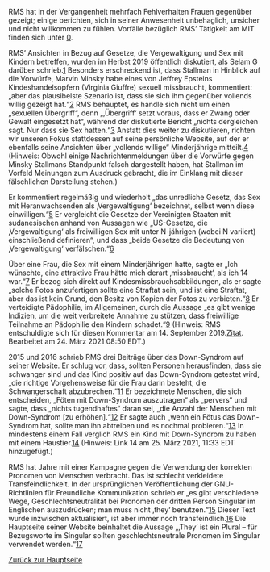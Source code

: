 RMS hat in der Vergangenheit mehrfach Fehlverhalten Frauen gegenüber gezeigt; einige berichten, sich in seiner Anwesenheit unbehaglich, unsicher und nicht willkommen zu fühlen. Vorfälle bezüglich RMS’ Tätigkeit am MIT finden sich unter [0].

[0]: https://selamjie.medium.com/remove-richard-stallman-appendix-a-a7e41e784f88

RMS’ Ansichten in Bezug auf Gesetze, die Vergewaltigung und Sex mit Kindern betreffen, wurden im Herbst 2019 öffentlich diskutiert, als Selam G darüber schrieb.[1] Besonders erschreckend ist, dass Stallman in Hinblick auf die Vorwürfe, Marvin Minsky habe eines von Jeffrey Epsteins Kindeshandelsopfern (Virginia Giuffre) sexuell missbraucht, kommentiert: „aber das plausibelste Szenario ist, dass sie sich ihm gegenüber vollends willig gezeigt hat.“[2] RMS behauptet, es handle sich nicht um einen „sexuellen Übergriff“, denn „‚Übergriff‘ setzt voraus, dass er Zwang oder Gewalt eingesetzt hat“, während der diskutierte Bericht „nichts dergleichen sagt. Nur dass sie Sex hatten.“[3] Anstatt dies weiter zu diskutieren, richten wir unseren Fokus stattdessen auf seine persönliche Website, auf der er ebenfalls seine Ansichten über „vollends willige“ Minderjährige mitteilt.[4] (Hinweis: Obwohl einige Nachrichtenmeldungen über die Vorwürfe gegen Minsky Stallmans Standpunkt falsch dargestellt haben, hat Stallman im Vorfeld Meinungen zum Ausdruck gebracht, die im Einklang mit dieser fälschlichen Darstellung stehen.)

[1]: https://web.archive.org/web/20210325013429/https://selamjie.medium.com/remove-richard-stallman-fec6ec210794
[2]: https://web.archive.org/web/20210325013629/https://www.vice.com/en/article/9ke3ke/famed-computer-scientist-richard-stallman-described-epstein-victims-as-entirely-willing
[3]: https://web.archive.org/web/20210325013629/https://www.vice.com/en/article/9ke3ke/famed-computer-scientist-richard-stallman-described-epstein-victims-as-entirely-willing
[4]: https://web.archive.org/web/20210325013706/https://stallman.org/archives/2018-jul-oct.html#23_September_2018_(Cody_Wilson)

Er kommentiert regelmäßig und wiederholt „das unredliche Gesetz, das Sex mit Heranwachsenden als ‚Vergewaltigung‘ bezeichnet, selbst wenn diese einwilligen.“[5] Er vergleicht die Gesetze der Vereinigten Staaten mit sudanesischen anhand von Aussagen wie „US-Gesetze, die ‚Vergewaltigung‘ als freiwilligen Sex mit unter N-jährigen (wobei N variiert) einschließend definieren“, und dass „beide Gesetze die Bedeutung von ‚Vergewaltigung‘ verfälschen.“[6]

[5]: https://web.archive.org/web/20210325013844/https://stallman.org/archives/2017-sep-dec.html#13_November_2017_(Jelani_Maraj)
[6]: https://web.archive.org/web/20210325013942/https://stallman.org/archives/2018-may-aug.html#14_May_2018_(Death_sentence_in_Sudan)

Über eine Frau, die Sex mit einem Minderjährigen hatte, sagte er „Ich wünschte, eine attraktive Frau hätte mich derart ‚missbraucht‘, als ich 14 war.“[7] Er bezog sich direkt auf Kindesmissbrauchsabbildungen, als er sagte „solche Fotos anzufertigen sollte eine Straftat sein, und ist eine Straftat, aber das ist kein Grund, den Besitz von Kopien der Fotos zu verbieten.“[8] Er verteidigte Pädophilie, im Allgemeinen, durch die Aussage „es gibt wenige Indizien, um die weit verbreitete Annahme zu stützen, dass freiwillige Teilnahme an Pädophilie den Kindern schadet.“[9] (Hinweis: RMS entschuldigte sich für diesen Kommentar am 14. September 2019.[Zitat][10]. Bearbeitet am 24. März 2021 08:50 EDT.)

[7]: https://web.archive.org/web/20210325014110/https://stallman.org/archives/2015-mar-jun.html#5_June_2015_(Law_being_an_ass)
[8]: https://web.archive.org/web/20210325014131/https://stallman.org/archives/2014-jul-oct.html#26_October_2014_(Prison_for_cartoon)
[9]: https://web.archive.org/web/20210325014249/https://stallman.org/archives/2012-nov-feb.html#04_January_2013_(Pedophilia)
[10]: https://web.archive.org/web/20210325015259/https://stallman.org/archives/2019-jul-oct.html#14_September_2019_(Sex_between_an_adult_and_a_child_is_wrong)

2015 und 2016 schrieb RMS drei Beiträge über das Down-Syndrom auf seiner Website. Er schlug vor, dass, sollten Personen herausfinden, dass sie schwanger sind und das Kind positiv auf das Down-Syndrom getestet wird, „die richtige Vorgehensweise für die Frau darin besteht, die Schwangerschaft abzubrechen.“[11] Er bezeichnete Menschen, die sich entscheiden, „Föten mit Down-Syndrom auszutragen“ als „pervers“ und sagte, dass „nichts tugendhaftes“ daran sei, „die Anzahl der Menschen mit Down-Syndrom [zu erhöhen].“[12] Er sagte auch „wenn ein Fötus das Down-Syndrom hat, sollte man ihn abtreiben und es nochmal probieren.“[13] In mindestens einem Fall verglich RMS ein Kind mit Down-Syndrom zu haben mit einem Haustier.[14] (Hinweis: Link 14 am 25. März 2021, 11:33 EDT hinzugefügt.)

[11]: https://web.archive.org/web/20210325014348/https://stallman.org/archives/2016-jul-oct.html#31_October_2016_(Down's_syndrome)
[12]: https://web.archive.org/web/20210325014343/https://stallman.org/archives/2015-jul-oct.html#21_October_2015_(Mistaking_a_fetus_for_a_baby)
[13]: https://web.archive.org/web/20210325014628/https://stallman.org/archives/2016-mar-jun.html#23_April_2016_(Fetuses_with_Downs_syndrome)
[14]: https://web.archive.org/web/20161107050933/https://stallman.org/archives/2016-jul-oct.html#31_October_2016_(Down's_syndrome)

RMS hat Jahre mit einer Kampagne gegen die Verwendung der korrekten Pronomen von Menschen verbracht. Das ist schlecht verkleidete Transfeindlichkeit. In der ursprünglichen Veröffentlichung der GNU-Richtlinien für Freundliche Kommunikation schrieb er „es gibt verschiedene Wege, Geschlechtsneutralität bei Pronomen der dritten Person Singular im Englischen auszudrücken; man muss nicht ‚they‘ benutzen.“[15] Dieser Text wurde inzwischen aktualisiert, ist aber immer noch transfeindlich.[16] Die Hauptseite seiner Website beinhaltet die Aussage „‚They‘ ist ein Plural – für Bezugsworte im Singular sollten geschlechtsneutrale Pronomen im Singular verwendet werden.“[17]

[15]: https://web.archive.org/web/20210325014959/https://www.gnu.org/philosophy/kind-communication.html
[16]: https://web.archive.org/web/20210325014959/https://www.gnu.org/philosophy/kind-communication.html
[17]: https://web.archive.org/web/20210325014851/https://stallman.org/

[Zurück zur Hauptseite][18]

[18]: https://rms-open-letter.github.io/index.de
